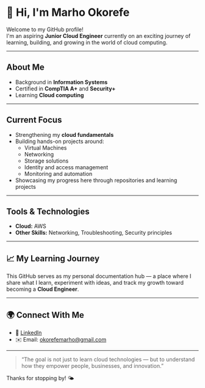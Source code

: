 # 👋 Hi, I'm Marho Okorefe

Welcome to my GitHub profile!  
I'm an aspiring **Junior Cloud Engineer** currently on an exciting journey of learning, building, and growing in the world of cloud computing.  

---

##  About Me
-  Background in **Information Systems**
-  Certified in **CompTIA A+** and **Security+**
-  Learning **Cloud computing** 
  

---

##  Current Focus
- Strengthening my **cloud fundamentals**
- Building hands-on projects around:
  - Virtual Machines
  - Networking
  - Storage solutions
  - Identity and access management
  - Monitoring and automation
- Showcasing my progress here through repositories and learning projects

---

##  Tools & Technologies
- **Cloud:** AWS
- **Other Skills:** Networking, Troubleshooting, Security principles

---

## 📈 My Learning Journey
This GitHub serves as my personal documentation hub — a place where I share what I learn, experiment with ideas, and track my growth toward becoming a **Cloud Engineer**.

---

## 🌍 Connect With Me
- 💼 [LinkedIn](linkedin.com/in/marhookorefe/)
- ✉️ Email: okorefemarho@gmail.com

---

> “The goal is not just to learn cloud technologies — but to understand how they empower people, businesses, and innovation.”

Thanks for stopping by! 🌤️

